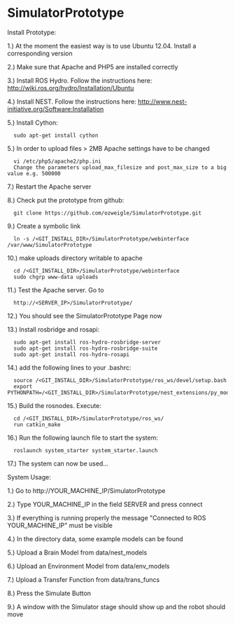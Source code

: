 SimulatorPrototype
==================

Install Prototype:

1.) At the moment the easiest way is to use Ubuntu 12.04. Install a corresponding version

2.) Make sure that Apache and PHP5 are installed correctly

3.) Install ROS Hydro. Follow the instructions here: http://wiki.ros.org/hydro/Installation/Ubuntu

4.) Install NEST. Follow the instructions here: http://www.nest-initiative.org/Software:Installation

5.) Install Cython: 

      sudo apt-get install cython

5.) In order to upload files > 2MB Apache settings have to be changed

      vi /etc/php5/apache2/php.ini 
      Change the parameters upload_max_filesize and post_max_size to a big value e.g. 500000
      
7.) Restart the Apache server

8.) Check put the prototype from github: 

      git clone https://github.com/ozweigle/SimulatorPrototype.git

9.) Create a symbolic link 

      ln -s /<GIT_INSTALL_DIR>/SimulatorPrototype/webinterface /var/www/SimulatorPrototype  

10.) make uploads directory writable to apache
     
      cd /<GIT_INSTALL_DIR>/SimulatorPrototype/webinterface
      sudo chgrp www-data uploads

11.) Test the Apache server. Go to 

      http://<SERVER_IP>/SimulatorPrototype/

12.) You should see the SimulatorPrototype Page now

13.) Install rosbridge and rosapi:

      sudo apt-get install ros-hydro-rosbridge-server
      sudo apt-get install ros-hydro-rosbridge-suite
      sudo apt-get install ros-hydro-rosapi
      
14.) add the following lines to your .bashrc:

      source /<GIT_INSTALL_DIR>/SimulatorPrototype/ros_ws/devel/setup.bash
      export PYTHONPATH=/<GIT_INSTALL_DIR>/SimulatorPrototype/nest_extensions/py_modules:$PYTHONPATH
      
15.) Build the rosnodes. Execute:

      cd /<GIT_INSTALL_DIR>/SimulatorPrototype/ros_ws/  
      run catkin_make

16.) Run the following launch file to start the system: 

      roslaunch system_starter system_starter.launch

17.) The system can now be used...


System Usage:

1.) Go to http://YOUR_MACHINE_IP/SimulatorPrototype

2.) Type YOUR_MACHINE_IP in the field SERVER and press connect

3.) If everything is running properly the message "Connected to ROS YOUR_MACHINE_IP" must be visible

4.) In the directory data, some example models can be found 

5.) Upload a Brain Model from data/nest_models

6.) Upload an Environment Model from data/env_models

7.) Upload a Transfer Function from data/trans_funcs

8.) Press the Simulate Button

9.) A window with the Simulator stage should show up and the robot should move
